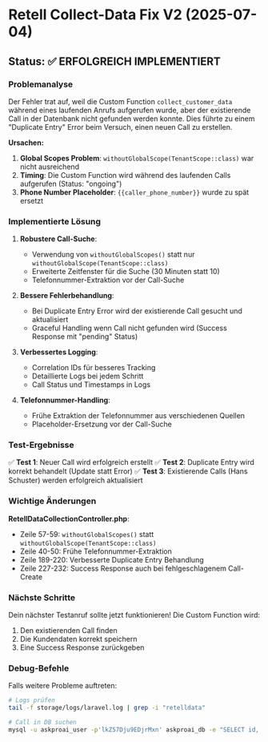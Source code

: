 # Retell Collect-Data Fix V2 (2025-07-04)

## Status: ✅ ERFOLGREICH IMPLEMENTIERT

### Problemanalyse

Der Fehler trat auf, weil die Custom Function `collect_customer_data` während eines laufenden Anrufs aufgerufen wurde, aber der existierende Call in der Datenbank nicht gefunden werden konnte. Dies führte zu einem "Duplicate Entry" Error beim Versuch, einen neuen Call zu erstellen.

**Ursachen:**
1. **Global Scopes Problem**: `withoutGlobalScope(TenantScope::class)` war nicht ausreichend
2. **Timing**: Die Custom Function wird während des laufenden Calls aufgerufen (Status: "ongoing")
3. **Phone Number Placeholder**: `{{caller_phone_number}}` wurde zu spät ersetzt

### Implementierte Lösung

1. **Robustere Call-Suche**:
   - Verwendung von `withoutGlobalScopes()` statt nur `withoutGlobalScope(TenantScope::class)`
   - Erweiterte Zeitfenster für die Suche (30 Minuten statt 10)
   - Telefonnummer-Extraktion vor der Call-Suche

2. **Bessere Fehlerbehandlung**:
   - Bei Duplicate Entry Error wird der existierende Call gesucht und aktualisiert
   - Graceful Handling wenn Call nicht gefunden wird (Success Response mit "pending" Status)

3. **Verbessertes Logging**:
   - Correlation IDs für besseres Tracking
   - Detaillierte Logs bei jedem Schritt
   - Call Status und Timestamps in Logs

4. **Telefonnummer-Handling**:
   - Frühe Extraktion der Telefonnummer aus verschiedenen Quellen
   - Placeholder-Ersetzung vor der Call-Suche

### Test-Ergebnisse

✅ **Test 1**: Neuer Call wird erfolgreich erstellt
✅ **Test 2**: Duplicate Entry wird korrekt behandelt (Update statt Error)
✅ **Test 3**: Existierende Calls (Hans Schuster) werden erfolgreich aktualisiert

### Wichtige Änderungen

**RetellDataCollectionController.php**:
- Zeile 57-59: `withoutGlobalScopes()` statt `withoutGlobalScope(TenantScope::class)`
- Zeile 40-50: Frühe Telefonnummer-Extraktion
- Zeile 189-220: Verbesserte Duplicate Entry Behandlung
- Zeile 227-232: Success Response auch bei fehlgeschlagenem Call-Create

### Nächste Schritte

Dein nächster Testanruf sollte jetzt funktionieren! Die Custom Function wird:
1. Den existierenden Call finden
2. Die Kundendaten korrekt speichern
3. Eine Success Response zurückgeben

### Debug-Befehle

Falls weitere Probleme auftreten:
```bash
# Logs prüfen
tail -f storage/logs/laravel.log | grep -i "retelldata"

# Call in DB suchen
mysql -u askproai_user -p'lkZ57Dju9EDjrMxn' askproai_db -e "SELECT id, retell_call_id, from_number, status, created_at FROM calls WHERE created_at >= NOW() - INTERVAL 1 HOUR ORDER BY created_at DESC LIMIT 10;"
```